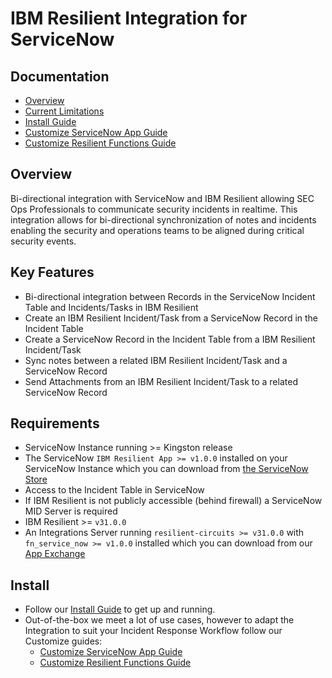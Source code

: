 # IBM Resilient Integration for ServiceNow

## Documentation
  - [Overview](#overview)
  - [Current Limitations](#current-limitations)
  - [Install Guide](./docs/install_guide)
  - [Customize ServiceNow App Guide](./docs/customize_snow_guide)
  - [Customize Resilient Functions Guide](./docs/customize_resilient_guide)

## Overview
Bi-directional integration with ServiceNow and IBM Resilient allowing SEC Ops Professionals to communicate security incidents in realtime. This integration allows for bi-directional synchronization of notes and incidents enabling the security and operations teams to be aligned during critical security events.

## Key Features
* Bi-directional integration between Records in the ServiceNow Incident Table and Incidents/Tasks in IBM Resilient
* Create an IBM Resilient Incident/Task from a ServiceNow Record in the Incident Table
* Create a ServiceNow Record in the Incident Table from a IBM Resilient Incident/Task
* Sync notes between a related IBM Resilient Incident/Task and a ServiceNow Record
* Send Attachments from an IBM Resilient Incident/Task to a related ServiceNow Record

## Requirements
* ServiceNow Instance running >= Kingston release
* The ServiceNow `IBM Resilient App >= v1.0.0` installed on your ServiceNow Instance which you can download from [the ServiceNow Store](http://ibm.biz/get-ibm-resilient-service-now-app)
* Access to the Incident Table in ServiceNow
* If IBM Resilient is not publicly accessible (behind firewall) a ServiceNow MID Server is required
* IBM Resilient >= `v31.0.0`
* An Integrations Server running `resilient-circuits >= v31.0.0` with `fn_service_now >= v1.0.0` installed which you can download from our [App Exchange](http://ibm.biz/get-ibm-resilient-service-now-integration)

## Install
* Follow our [Install Guide](./docs/install_guide) to get up and running. 
* Out-of-the-box we meet a lot of use cases, however to adapt the Integration to suit your Incident Response Workflow follow our Customize guides:
  - [Customize ServiceNow App Guide](./docs/customize_snow_guide)
  - [Customize Resilient Functions Guide](./docs/customize_resilient_guide)
